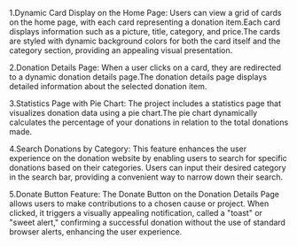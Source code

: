  1.Dynamic Card Display on the Home Page:
Users can view a grid of cards on the home page, with each card representing a donation item.Each card displays information such as a picture, title, category, and price.The cards are styled with dynamic background colors for both the card itself and the category section, providing an appealing visual presentation.


2.Donation Details Page:
When a user clicks on a card, they are redirected to a dynamic donation details page.The donation details page displays detailed information about the selected donation item.


3.Statistics Page with Pie Chart:
The project includes a statistics page that visualizes donation data using a pie chart.The pie chart dynamically calculates the percentage of your donations in relation to the total donations made.


4.Search Donations by Category:
This feature enhances the user experience on the donation website by enabling users to search for specific donations based on their categories. Users can input their desired category in the search bar, providing a convenient way to narrow down their search.


5.Donate Button Feature:
The Donate Button on the Donation Details Page allows users to make contributions to a chosen cause or project. When clicked, it triggers a visually appealing notification, called a "toast" or "sweet alert," confirming a successful donation without the use of standard browser alerts, enhancing the user experience.